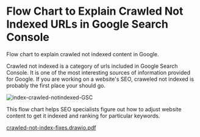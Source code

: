 # Flow Chart to Explain Crawled Not Indexed URLs in Google Search Console
Flow chart to explain crawled not indexed content in Google. 

Crawled not indexed is a category of urls included in Google Search Console. It is one of the most interesting sources of information provided for Google. If you are working on a website's SEO, craweled not indexed is probably the first place your should go. 

![index-crawled-notindexed-GSC](https://user-images.githubusercontent.com/2575489/213888066-f307fe50-7655-4e86-ae8d-5205c5c765b2.png)

This flow chart helps SEO specialists figure out how to adjust website content to get it indexed and ranking for particular keywords. 

[crawled-not-index-fixes.drawio.pdf](https://github.com/fruition/crawled-not-indexed/files/10473138/crawled-not-index-fixes.drawio.pdf)
